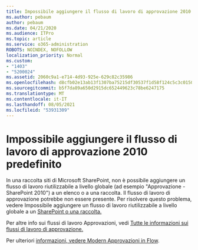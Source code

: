 ```yaml
---
title: Impossibile aggiungere il flusso di lavoro di approvazione 2010 predefinito
ms.author: pebaum
author: pebaum
ms.date: 04/21/2020
ms.audience: ITPro
ms.topic: article
ms.service: o365-administration
ROBOTS: NOINDEX, NOFOLLOW
localization_priority: Normal
ms.custom:
- "1403"
- "5200024"
ms.assetid: 2060c9a1-e714-4d93-925e-629c82c35986
ms.openlocfilehash: d8cfb02e13ab13f1307ba75215df30537f1d58f124c5c3c015037eae2b00c35c
ms.sourcegitcommit: b5f7da89a650d2915dc652449623c78be6247175
ms.translationtype: MT
ms.contentlocale: it-IT
ms.lasthandoff: 08/05/2021
ms.locfileid: "53931309"
---
```

# <a name="cant-add-default-2010-approval-workflow"></a>Impossibile aggiungere il flusso di lavoro di approvazione 2010 predefinito

In una raccolta siti di Microsoft SharePoint, non è possibile aggiungere un flusso di lavoro riutilizzabile a livello globale (ad esempio "Approvazione - SharePoint 2010") a un elenco o a una raccolta. Il flusso di lavoro di approvazione potrebbe non essere presente. Per risolvere questo problema, vedere Impossibile aggiungere un flusso di lavoro riutilizzabile a livello globale a un [SharePoint o una raccolta.](https://support.microsoft.com/help/4467263/sharepoint-designer-2013-shows-empty-wfpub-library)

Per altre info sui flussi di lavoro Approvazioni, vedi [Tutte le informazioni sui flussi di lavoro di approvazione.](https://support.office.com/article/All-about-Approval-workflows-078C5A89-821F-44A9-9530-40BB34F9F742) 
 
Per ulteriori [informazioni, vedere Modern Approvazioni in Flow](https://flow.microsoft.com/blog/introducing-modern-approvals). 
  